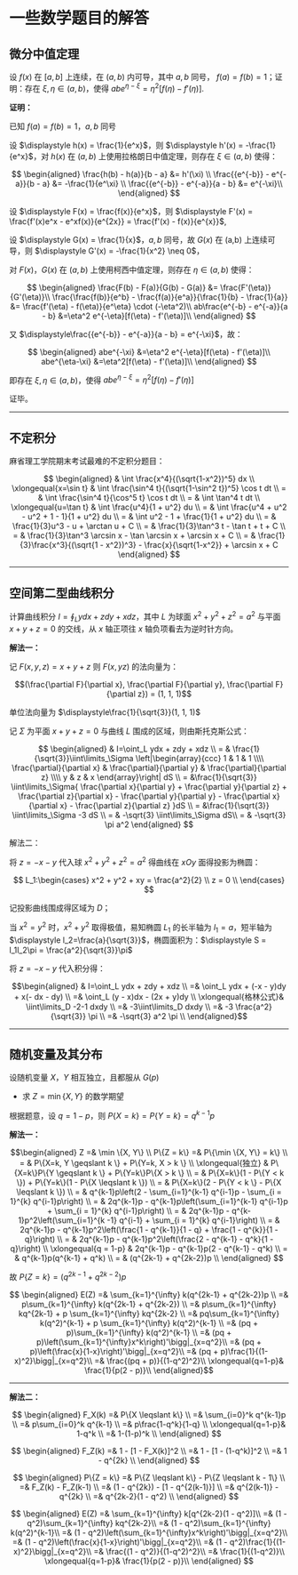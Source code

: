 # 一些数学题目的解答

[annotation]: <id> (697ed484-febe-4659-96cc-3f7ffc0755cc)
[annotation]: <status> (public)
[annotation]: <create_time> (2020-11-27 16:39:36)
[annotation]: <category> (数学理论)
[annotation]: <tags> (微积分|概率论|数理统计)
[annotation]: <comments> (true)
[annotation]: <url> (http://blog.ccyg.studio/article/697ed484-febe-4659-96cc-3f7ffc0755cc)

<input class='mathjax align' value='left' type='hidden'/>

## 微分中值定理

设 $f(x)$ 在 $[a, b]$ 上连续，在 $(a, b)$ 内可导，其中 $a, b$ 同号， $f(a) = f(b) = 1$；证明：存在 $\xi, \eta \in (a, b)$，使得 $abe^{\eta-\xi} =\eta^2[f(\eta) - f'(\eta)]$.

**证明：**

已知 $f(a) = f(b) = 1$，$a,b$ 同号

设 $\displaystyle h(x) = \frac{1}{e^x}$，则 $\displaystyle h'(x) = -\frac{1}{e^x}$，对 $h(x)$ 在 $(a,b)$ 上使用拉格朗日中值定理，则存在 $\xi \in (a, b)$ 使得：

$$
\begin{aligned}
\frac{h(b) - h(a)}{b - a} &= h'(\xi) \\
\frac{{e^{-b}} - e^{-a}}{b - a} &= -\frac{1}{e^\xi} \\
\frac{{e^{-b}} - e^{-a}}{a - b} &= e^{-\xi}\\
\end{aligned}
$$

设 $\displaystyle F(x) = \frac{f(x)}{e^x}$，则 $\displaystyle F'(x) = \frac{f'(x)e^x - e^xf(x)}{e^{2x}} = \frac{f'(x) - f(x)}{e^{x}}$,

设 $\displaystyle G(x) = \frac{1}{x}$，$a,b$ 同号，故 $G(x)$ 在 (a,b) 上连续可导，则 $\displaystyle G'(x) = -\frac{1}{x^2} \neq 0$，

对 $F(x)$，$G(x)$ 在 $(a, b)$ 上使用柯西中值定理，则存在 $\eta \in (a, b)$ 使得：

$$
\begin{aligned}
\frac{F(b) - F(a)}{G(b) - G(a)} &= \frac{F'(\eta)}{G'(\eta)}\\
\frac{\frac{f(b)}{e^b} - \frac{f(a)}{e^a}}{\frac{1}{b} - \frac{1}{a}} &= \frac{f'(\eta) - f(\eta)}{e^\eta} \cdot (-\eta^2)\\
ab\frac{e^{-b} - e^{-a}}{a - b} &=\eta^2 e^{-\eta}[f(\eta) - f'(\eta)]\\
\end{aligned}
$$

又 $\displaystyle\frac{{e^{-b}} - e^{-a}}{a - b} = e^{-\xi}$，故：

$$
\begin{aligned}
abe^{-\xi} &=\eta^2 e^{-\eta}[f(\eta) - f'(\eta)]\\
abe^{\eta-\xi} &=\eta^2[f(\eta) - f'(\eta)]\\
\end{aligned}
$$

即存在 $\xi, \eta \in (a, b)$，使得 $abe^{\eta-\xi} =\eta^2[f(\eta) - f'(\eta)]$

证毕。

---

## 不定积分

麻省理工学院期末考试最难的不定积分题目：

$$
\begin{aligned}
& \int \frac{x^4}{(\sqrt{1-x^2})^5} dx \\
\xlongequal{x=\sin t} & \int \frac{\sin^4 t}{(\sqrt{1-\sin^2 t})^5} \cos t dt \\
= & \int \frac{\sin^4 t}{\cos^5 t} \cos t dt \\
= & \int \tan^4 t dt \\
\xlongequal{u=\tan t} & \int \frac{u^4}{1 + u^2} du \\
= & \int \frac{u^4 + u^2 - u^2 + 1 - 1}{1 + u^2} du \\
= & \int u^2 - 1 + \frac{1}{1 + u^2} du \\
= & \frac{1}{3}u^3 - u + \arctan u + C \\
= & \frac{1}{3}\tan^3 t - \tan t + t + C \\
= & \frac{1}{3}\tan^3 \arcsin x - \tan \arcsin x + \arcsin x + C \\
= & \frac{1}{3}\frac{x^3}{(\sqrt{1 - x^2})^3} - \frac{x}{\sqrt{1-x^2}} + \arcsin x + C
\end{aligned}
$$

---

## 空间第二型曲线积分

计算曲线积分 $\displaystyle I=\oint_L ydx + zdy + xdz$，其中 $L$ 为球面 $x^2 + y^2 + z^2 = a^2$ 与平面 $x + y + z = 0$ 的交线，从 $x$ 轴正项往 $x$ 轴负项看去为逆时针方向。

**解法一：**

记 $F(x, y, z) = x + y + z$ 则 $F(x, y z)$ 的法向量为：

$$(\frac{\partial F}{\partial x}, \frac{\partial F}{\partial y}, \frac{\partial F}{\partial z}) = (1, 1, 1)$$ 

单位法向量为 $\displaystyle\frac{1}{\sqrt{3}}(1, 1, 1)$

记 $\Sigma$ 为平面 $x + y + z = 0$ 与曲线 $L$ 围成的区域，则由斯托克斯公式：

$$
\begin{aligned}
& I=\oint_L ydx + zdy + xdz \\
= & \frac{1}{\sqrt{3}}\iint\limits_\Sigma \left|\begin{array}{ccc}
1 & 1 & 1 \\\\
\frac{\partial}{\partial x} & \frac{\partial}{\partial y} & \frac{\partial}{\partial z} \\\\
y & z & x
\end{array}\right| dS \\
= &\frac{1}{\sqrt{3}} \iint\limits_\Sigma{
    \frac{\partial x}{\partial y} +
    \frac{\partial y}{\partial z} + 
    \frac{\partial z}{\partial x} -
    \frac{\partial y}{\partial y} -
    \frac{\partial x}{\partial x} -
    \frac{\partial z}{\partial z}
}dS \\
= &\frac{1}{\sqrt{3}} \iint\limits_\Sigma -3 dS \\
= & -\sqrt{3} \iint\limits_\Sigma dS\\
= & -\sqrt{3} \pi a^2
\end{aligned}
$$

解法二：

将 $z = -x - y$ 代入球 $x^2 + y^2 + z^2 = a^2$ 得曲线在 $xOy$ 面得投影为椭圆：


$$
L_1:\begin{cases}
x^2 + y^2 + xy = \frac{a^2}{2} \\
z = 0 \\
\end{cases}
$$

记投影曲线围成得区域为 $D$；

当 $x^2 = y^2$ 时，$x^2 + y^2$ 取得极值，易知椭圆 $L_1$ 的长半轴为 $\displaystyle l_1=a$，短半轴为 $\displaystyle l_2=\frac{a}{\sqrt{3}}$，椭圆面积为：$\displaystyle S = l_1l_2\pi = \frac{a^2}{\sqrt{3}}\pi$


将 $z = -x - y$ 代入积分得：

$$\begin{aligned}
& I=\oint_L ydx + zdy + xdz \\
=& \oint_L ydx + (-x - y)dy + x(- dx - dy) \\
=& \oint_L (y - x)dx - (2x + y)dy \\
\xlongequal{格林公式}& \iint\limits_D -2-1 dxdy \\
=& -3\iint\limits_D dxdy \\
=& -3 \frac{a^2}{\sqrt{3}} \pi \\
=& -\sqrt{3} a^2 \pi \\
\end{aligned}$$

----

## 随机变量及其分布

设随机变量 $X$，$Y$ 相互独立，且都服从 $G(p)$

- 求 $Z = \min\{X, Y\}$ 的数学期望

根据题意，设 $q = 1-p$，则 $P\{X = k\} = P\{Y = k\} = q^{k-1}p$

**解法一：**

$$\begin{aligned}
Z =& \min \{X, Y\} \\
P\{Z = k\} =& P\{\min \{X, Y\} = k\} \\
= & P\{X=k, Y \geqslant k \} + P\{Y=k, X > k \}  \\
\xlongequal{独立} & P\{X=k\}P\{Y \geqslant k \} + P\{Y=k\}P\{X > k \} \\
= & P\{X=k\}(1 - P\{Y < k \}) + P\{Y=k\}(1 - P\{X \leqslant k \}) \\
= & P\{X=k\}(2 - P\{Y < k \} - P\{X \leqslant k \}) \\
= & q^{k-1}p\left(2 - \sum_{i=1}^{k-1} q^{i-1}p - \sum_{i = 1}^{k} q^{i-1}p\right) \\
= & 2q^{k-1}p - q^{k-1}p\left(\sum_{i=1}^{k-1} q^{i-1}p + \sum_{i = 1}^{k} q^{i-1}p\right) \\
= & 2q^{k-1}p - q^{k-1}p^2\left(\sum_{i=1}^{k -1} q^{i-1} + \sum_{i = 1}^{k} q^{i-1}\right) \\
= & 2q^{k-1}p - q^{k-1}p^2\left(\frac{1 - q^{k-1}}{1 - q} + \frac{1 - q^{k}}{1 - q}\right) \\
= & 2q^{k-1}p - q^{k-1}p^2\left(\frac{2 - q^{k-1} - q^k}{1 - q}\right) \\
\xlongequal{q = 1-p} & 2q^{k-1}p - q^{k-1}p(2 - q^{k-1} - q^k) \\
= & q^{k-1}p(q^{k-1} + q^k) \\
= & (q^{2k-1} +  q^{2k-2})p \\
\end{aligned}
$$

故 $P\{Z = k\} = (q^{2k-1} +  q^{2k-2})p$

$$
\begin{aligned}
E(Z) =& \sum_{k=1}^{\infty} k(q^{2k-1} +  q^{2k-2})p \\
=& p\sum_{k=1}^{\infty} k(q^{2k-1} +  q^{2k-2}) \\
=& p\sum_{k=1}^{\infty} kq^{2k-1} + p \sum_{k=1}^{\infty} kq^{2k-2} \\
=& pq\sum_{k=1}^{\infty} k(q^2)^{k-1} + p \sum_{k=1}^{\infty} k(q^2)^{k-1} \\
=& (pq + p)\sum_{k=1}^{\infty} k(q^2)^{k-1} \\
=& (pq + p)\left(\sum_{k=1}^{\infty}x^k\right)'\bigg|_{x=q^2}\\
=& (pq + p)\left(\frac{x}{1-x}\right)'\bigg|_{x=q^2}\\
=& (pq + p)\frac{1}{(1-x)^2}\bigg|_{x=q^2}\\
=& \frac{(pq + p)}{(1-q^2)^2}\\
\xlongequal{q=1-p}& \frac{1}{p(2 - p)}\\
\end{aligned}$$

----

**解法二：**

$$
\begin{aligned}
F_X(k) =& P\{X \leqslant k\} \\
=& \sum_{i=0}^k q^{k-1}p \\
=& p\sum_{i=0}^k q^{k-1} \\
=& p\frac{1-q^k}{1-q} \\
\xlongequal{q=1-p}& 1-q^k \\
=& 1-(1-p)^k \\
\end{aligned}
$$

$$
\begin{aligned}
F_Z(k) =& 1 - [1 - F_X(k)]^2 \\
=& 1 - [1 - (1-q^k)]^2 \\
=& 1 - q^{2k} \\
\end{aligned}
$$

$$
\begin{aligned}
P\{Z = k\} =& P\{Z \leqslant k\} - P\{Z \leqslant k - 1\} \\
=& F_Z(k) - F_Z(k-1) \\
=& (1 - q^{2k}) - [1 - q^{2(k-1)}] \\
=&  q^{2(k-1)} - q^{2k} \\
=&  q^{2k-2}(1 - q^2) \\
\end{aligned}
$$

$$
\begin{aligned}
E(Z) =& \sum_{k=1}^{\infty} k[q^{2k-2}(1 - q^2)]\\
=& (1 - q^2)\sum_{k=1}^{\infty} kq^{2k-2}\\
=& (1 - q^2)\sum_{k=1}^{\infty} k(q^2)^{k-1}\\
=& (1 - q^2)\left(\sum_{k=1}^{\infty}x^k\right)'\bigg|_{x=q^2}\\
=& (1 - q^2)\left(\frac{x}{1-x}\right)'\bigg|_{x=q^2}\\
=& (1 - q^2)\frac{1}{(1-x)^2}\bigg|_{x=q^2}\\
=& \frac{(1 - q^2)}{(1-q^2)^2}\\
=& \frac{1}{(1-q^2)}\\
\xlongequal{q=1-p}& \frac{1}{p(2 - p)}\\
\end{aligned}
$$